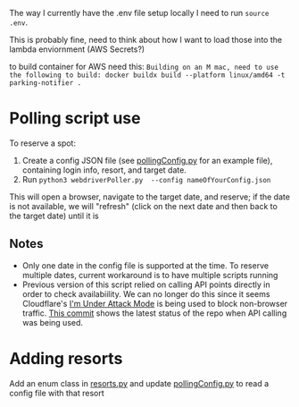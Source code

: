 The way I currently have the .env file setup locally I need
to run `source .env`.

This is probably fine, need to think about how I want to load
those into the lambda enviornment (AWS Secrets?)

to build container for AWS need this: `Building on an M mac, need to use the following to build: docker buildx build --platform linux/amd64 -t parking-notifier .`

# Polling script use

To reserve a spot:
1. Create a config JSON file (see [pollingConfig.py](pollingConfig.py) for an example file), containing login info, resort, and target date.
2. Run `python3 webdriverPoller.py  --config nameOfYourConfig.json`

This will open a browser, navigate to the target date, and reserve; if the date is not available, we will "refresh" (click on the next date and then back to the target date) until it is 

## Notes
- Only one date in the config file is supported at the time. To reserve multiple dates, current workaround is to have multiple scripts running
- Previous version of this script relied on calling API points directly in order to check availabiility. We can no longer do this since it seems Cloudflare's [I'm Under Attack Mode](https://blog.cloudflare.com/introducing-im-under-attack-mode) is being used to block non-browser traffic. [This commit](https://github.com/kel89/parking-bot/commit/effd1dbc60ef0e99422cd406d7eb29b8f05f679b) shows the latest status of the repo when API calling was being used. 

# Adding resorts

Add an enum class in [resorts.py](resorts.py) and update [pollingConfig.py](pollingConfig.py) to read a config file with that resort